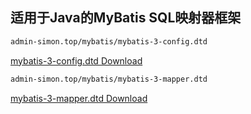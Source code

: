 ## 适用于Java的MyBatis SQL映射器框架

```xml
admin-simon.top/mybatis/mybatis-3-config.dtd
```

[mybatis-3-config.dtd Download](admin-simon.top/mybatis/mybatis-3-config.dtd)

```xml
admin-simon.top/mybatis/mybatis-3-mapper.dtd
```

[mybatis-3-mapper.dtd Download](admin-simon.top/mybatis/mybatis-3-mapper.dtd)
